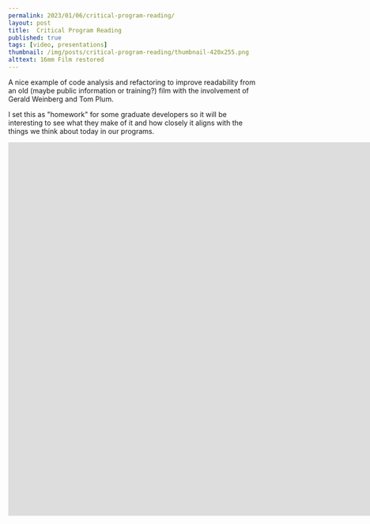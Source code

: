 ```yaml
---
permalink: 2023/01/06/critical-program-reading/
layout: post
title:  Critical Program Reading
published: true
tags: [video, presentations]
thumbnail: /img/posts/critical-program-reading/thumbnail-420x255.png
alttext: 16mm Film restored
--- 
```


A nice example of code analysis and refactoring to improve readability from an old (maybe public information or training?) film with the involvement of Gerald Weinberg and Tom Plum. 

I set this as "homework" for some graduate developers so it will be interesting to see what they make of it and how closely it aligns with the things we think about today in our 
programs. 

<iframe width="1868" height="755" src="https://www.youtube.com/embed/7hdJQkn8rtA" title="Critical Program Reading (1975) - 16mm Film" frameborder="0" allow="accelerometer; autoplay; clipboard-write; encrypted-media; gyroscope; picture-in-picture; web-share" allowfullscreen></iframe>